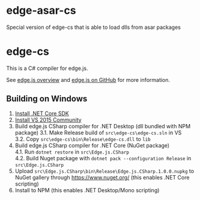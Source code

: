 edge-asar-cs
============
Special version of edge-cs that is able to load dlls from asar packages


edge-cs
=======

This is a C# compiler for edge.js.

See [edge.js overview](http://tjanczuk.github.com/edge) and [edge.js on GitHub](https://github.com/tjanczuk/egde) for more information. 

## Building on Windows

1. [Install .NET Core SDK](https://www.microsoft.com/net/core#windows)  
2. [Install VS 2015 Community](https://www.visualstudio.com/products/free-developer-offers-vs)  
3. Build edge.js CSharp compiler for .NET Desktop (dll bundled with NPM package) 
  3.1. Make Release build of `src\edge-cs\edge-cs.sln` in VS  
  3.2. Copy `src\edge-cs\bin\Release\edge-cs.dll` to `lib`  
4. Build edge.js CSharp compiler for .NET Core (NuGet package)  
  4.1. Run `dotnet restore` in `src\Edge.js.CSharp`  
  4.2. Build Nuget package with `dotnet pack --configuration Release` in `src\Edge.js.CSharp`  
5. Upload `src\Edge.js.CSharp\bin\Release\Edge.js.CSharp.1.0.0.nupkg` to NuGet gallery through https://www.nuget.org/ (this enables .NET Core scripting)  
6. Install to NPM (this enables .NET Desktop/Mono scripting)  
